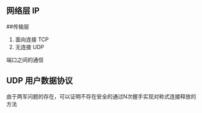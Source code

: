 ## 网络层 IP

##传输层

1. 面向连接 TCP
2. 无连接 UDP

端口之间的通信

## UDP 用户数据协议


由于两军问题的存在，可以证明不存在安全的通过N次握手实现对称式连接释放的方法
